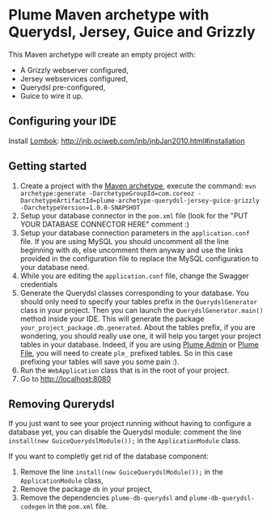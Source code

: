 Plume Maven archetype with Querydsl, Jersey, Guice and Grizzly
==============================================================

This Maven archetype will create an empty project with:
- A Grizzly webserver configured,
- Jersey webservices configured,
- Querydsl pre-configured,
- Guice to wire it up.

Configuring your IDE
--------------------
Install [Lombok](https://projectlombok.org/): http://jnb.ociweb.com/jnb/jnbJan2010.html#installation

Getting started
---------------
1. Create a project with the
[Maven archetype](https://maven.apache.org/guides/introduction/introduction-to-archetypes.html),
execute the command:
`mvn archetype:generate -DarchetypeGroupId=com.coreoz -DarchetypeArtifactId=plume-archetype-querydsl-jersey-guice-grizzly -DarchetypeVersion=1.0.0-SNAPSHOT`
2. Setup your database connector in the `pom.xml` file (look for the "PUT YOUR DATABASE CONNECTOR HERE" comment :)
3. Setup your database connection parameters in the `application.conf` file.
If you are using MySQL you should uncomment all the line beginning with `db`,
else uncomment them anyway and use the links provided in the configuration file
to replace the MySQL configuration to your database need.
4. While you are editing the `application.conf` file, change the Swagger credentials
5. Generate the Querydsl classes corresponding to your database.
You should only need to specify your tables prefix in the `QuerydslGenerator` class in your project.
Then you can launch the `QuerydslGenerator.main()` method inside your IDE.
This will generate the package `your_project_package.db.generated`.
About the tables prefix, if you are wondering, you should really use one,
it will help you target your project tables in your database.
Indeed, if you are using
[Plume Admin](https://github.com/Coreoz/Plume-admin)
or [Plume File](https://github.com/Coreoz/Plume-file),
you will need to create `plm_` prefixed tables.
So in this case prefixing your tables will save you some pain :).
6. Run the `WebApplication` class that is in the root of your project.
7. Go to <http://localhost:8080>

Removing Qurerydsl
------------------
If you just want to see your project running without having to configure a database yet,
you can disable the Querydsl module:
comment the line `install(new GuiceQuerydslModule());` in the `ApplicationModule` class.

If you want to completly get rid of the database component:
1. Remove the line `install(new GuiceQuerydslModule());` in the `ApplicationModule` class,
2. Remove the package `db` in your project,
3. Remove the dependencies `plume-db-querydsl` and `plume-db-querydsl-codegen` in the `pom.xml` file.

